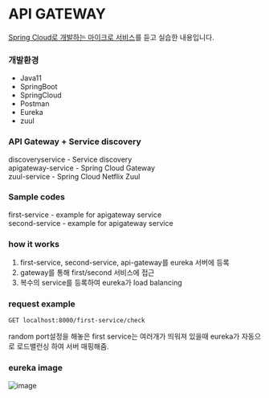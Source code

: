 # API GATEWAY

[Spring Cloud로 개발하는 마이크로 서비스](https://www.inflearn.com/course/%EC%8A%A4%ED%94%84%EB%A7%81-%ED%81%B4%EB%9D%BC%EC%9A%B0%EB%93%9C-%EB%A7%88%EC%9D%B4%ED%81%AC%EB%A1%9C%EC%84%9C%EB%B9%84%EC%8A%A4/)를 듣고 실습한 내용입니다.

### 개발환경
* Java11
* SpringBoot
* SpringCloud
* Postman
* Eureka
* zuul

### API Gateway + Service discovery
discoveryservice - Service discovery   
apigateway-service - Spring Cloud Gateway   
zuul-service - Spring Cloud Netflix Zuul   

### Sample codes
first-service - example for apigateway service   
second-service - example for apigateway service


### how it works
1. first-service, second-service, api-gateway를 eureka 서버에 등록
2. gateway를 통해 first/second 서비스에 접근
3. 복수의 service를 등록하여 eureka가 load balancing

### request example
```
GET localhost:8000/first-service/check
```
random port설정을 해놓은 first service는 여러개가 띄워져 있을때 eureka가 자동으로 로드밸런싱 하여 서버 매핑해줌.

### eureka image
![image](https://user-images.githubusercontent.com/45115557/186111806-b67aad10-6706-4077-802f-53c7cef2203b.png)

